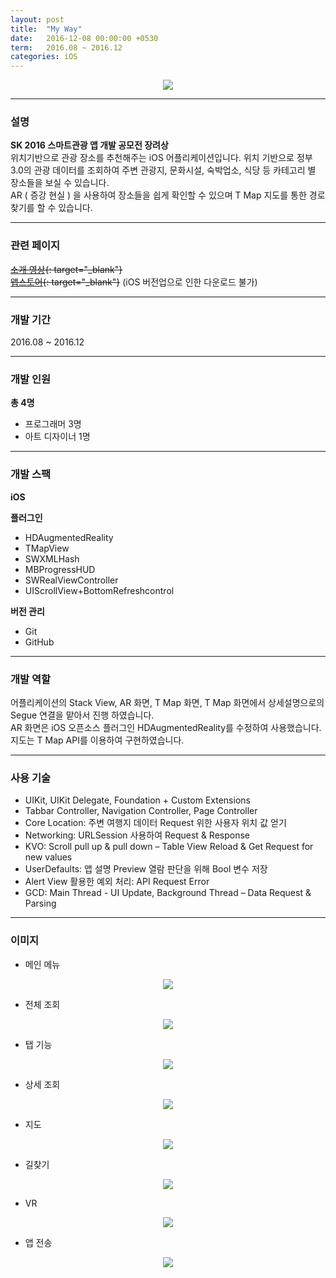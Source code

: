 ```yaml
---
layout: post
title:  "My Way"
date:   2016-12-08 00:00:00 +0530
term:   2016.08 ~ 2016.12
categories: iOS
---
```

  

<center><a href="https://ironkim.github.io/assets/image/project/myway/page.jpg" target="_blank"><img class="post-img" src="https://ironkim.github.io/assets/image/project/myway/page.jpg"></a></center>
  

---
### 설명
**SK 2016 스마트관광 앱 개발 공모전 장려상**  
위치기반으로 관광 장소를 추천해주는 iOS 어플리케이션입니다. 
위치 기반으로 정부 3.0의 관광 데이터를 조회하여 주변 관광지, 문화시설, 숙박업소, 식당 등 카테고리 별 장소들을 보실 수 있습니다.  
AR ( 증강 현실 ) 을 사용하여 장소들을 쉽게 확인할 수 있으며 T Map 지도를 통한 경로 찾기를 할 수 있습니다.


---
### 관련 페이지
~~[소개 영상][url-play]{: target="_blank"}~~  
~~[앱스토어][url-store]{: target="_blank"}~~ (iOS 버전업으로 인한 다운로드 불가)

---
### 개발 기간
2016.08 ~ 2016.12

---
### 개발 인원
**총 4명**  
* 프로그래머 3명
* 아트 디자이너 1명

---
### 개발 스팩
**iOS**  

**플러그인**  
* HDAugmentedReality
* TMapView
* SWXMLHash
* MBProgressHUD
* SWRealViewController
* UIScrollView+BottomRefreshcontrol

**버전 관리**  
* Git
* GitHub

---
### 개발 역할
어플리케이션의 Stack View, AR 화면, T Map 화면, T Map 화면에서 상세설명으로의 Segue 연결을 맡아서 진행 하였습니다.  
AR 화면은 iOS 오픈소스 플러그인 HDAugmentedReality를 수정하여 사용했습니다.  
지도는 T Map API를 이용하여 구현하였습니다.

---
### 사용 기술
* UIKit, UIKit Delegate, Foundation + Custom Extensions
* Tabbar Controller, Navigation Controller, Page Controller
* Core Location: 주변 여행지 데이터 Request 위한 사용자 위치 값 얻기
* Networking: URLSession 사용하여 Request & Response
* KVO: Scroll pull up & pull down – Table View Reload & Get Request for new values
* UserDefaults: 앱 설명 Preview 열람 판단을 위해 Bool 변수 저장
* Alert View 활용한 예외 처리: API Request Error
* GCD: Main Thread - UI Update, Background Thread – Data Request & Parsing

---
### 이미지

* 메인 메뉴
<center><a href="https://ironkim.github.io/assets/image/project/myway/mainmenu.png" target="_blank"><img class="post-img" src="https://ironkim.github.io/assets/image/project/myway/mainmenu.png"></a></center>

* 전체 조회
<center><a href="https://ironkim.github.io/assets/image/project/myway/page.jpg" target="_blank"><img class="post-img" src="https://ironkim.github.io/assets/image/project/myway/page.jpg"></a></center>

* 탭 기능
<center><a href="https://ironkim.github.io/assets/image/project/myway/tab.png" target="_blank"><img class="post-img" src="https://ironkim.github.io/assets/image/project/myway/tab.png"></a></center>

* 상세 조회
<center><a href="https://ironkim.github.io/assets/image/project/myway/view.jpg" target="_blank"><img class="post-img" src="https://ironkim.github.io/assets/image/project/myway/view.jpg"></a></center>

* 지도
<center><a href="https://ironkim.github.io/assets/image/project/myway/map.png" target="_blank"><img class="post-img" src="https://ironkim.github.io/assets/image/project/myway/map.png"></a></center>

* 길찾기
<center><a href="https://ironkim.github.io/assets/image/project/myway/navi.jpg" target="_blank"><img class="post-img" src="https://ironkim.github.io/assets/image/project/myway/navi.jpg"></a></center>

* VR
<center><a href="https://ironkim.github.io/assets/image/project/myway/vr.jpg" target="_blank"><img class="post-img" src="https://ironkim.github.io/assets/image/project/myway/vr.jpg"></a></center>

* 앱 전송
<center><a href="https://ironkim.github.io/assets/image/project/myway/send.jpg" target="_blank"><img class="post-img" src="https://ironkim.github.io/assets/image/project/myway/send.jpg"></a></center>



[url-play]: https://www.youtube.com/watch?v=kAz673O019Q&feature=youtu.be
[url-store]: https://appsto.re/kr/Bb77fb.i

